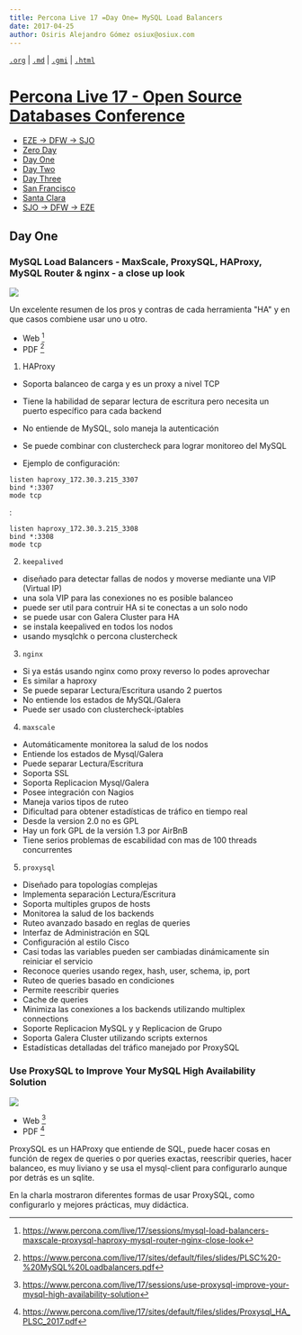 ```yaml
---
title: Percona Live 17 =Day One= MySQL Load Balancers
date: 2017-04-25
author: Osiris Alejandro Gómez osiux@osiux.com
---
```


[`.org`](https://gitlab.com/osiux/osiux.gitlab.io/-/raw/master/2017-04-25-percona-live-17-day-one.org) |
[`.md`](https://gitlab.com/osiux/osiux.gitlab.io/-/raw/master/2017-04-25-percona-live-17-day-one.md) |
[`.gmi`](gemini://gmi.osiux.com/2017-04-25-percona-live-17-day-one.gmi) |
[`.html`](https://osiux.gitlab.io/2017-04-25-percona-live-17-day-one.html)

# [Percona Live 17 - Open Source Databases Conference](2017-04-23-percona-live-17-osdc)

-   [EZE -\> DFW -\> SJO](2017-04-23-percona-live-17-sjo)
-   [Zero Day](2017-04-24-percona-live-17-zero-day)
-   [Day One](2017-04-25-percona-live-17-day-one)
-   [Day Two](2017-04-26-percona-live-17-day-two)
-   [Day Three](2017-04-27-percona-live-17-day-three)
-   [San Francisco](2017-04-28-percona-live-17-san-francisco)
-   [Santa Clara](2017-04-29-percona-live-17-santa-clara)
-   [SJO -\> DFW -\> EZE](2017-04-30-percona-live-17-eze)

## Day One

### MySQL Load Balancers - MaxScale, ProxySQL, HAProxy, MySQL Router & nginx - a close up look

[![](https://osiux.com/tmb/2017-04-25-percona-mysql-ha-closeup.png)](https://osiux.com/img/2017-04-25-percona-mysql-ha-closeup.png)

Un excelente resumen de los pros y contras de cada herramienta \"HA\" y
en que casos combiene usar uno u otro.

-   Web [^1]
-   PDF [^2]

1.  HAProxy

-   Soporta balanceo de carga y es un proxy a nivel TCP

-   Tiene la habilidad de separar lectura de escritura pero necesita
un puerto específico para cada backend

-   No entiende de MySQL, solo maneja la autenticación

-   Se puede combinar con clustercheck para lograr monitoreo del
MySQL

-   Ejemplo de configuración:

``` {.example}
listen haproxy_172.30.3.215_3307
bind *:3307
mode tcp
```

:

``` {.example}
listen haproxy_172.30.3.215_3308
bind *:3308
mode tcp
```

2.  `keepalived`

-   diseñado para detectar fallas de nodos y moverse mediante una
VIP (Virtual IP)
-   una sola VIP para las conexiones no es posible balanceo
-   puede ser util para contruir HA si te conectas a un solo nodo
-   se puede usar con Galera Cluster para HA
-   se instala keepalived en todos los nodos
-   usando mysqlchk o percona clustercheck

3.  `nginx`

-   Si ya estás usando nginx como proxy reverso lo podes aprovechar
-   Es similar a haproxy
-   Se puede separar Lectura/Escritura usando 2 puertos
-   No entiende los estados de MySQL/Galera
-   Puede ser usado con clustercheck-iptables

4.  `maxscale`

-   Automáticamente monitorea la salud de los nodos
-   Entiende los estados de Mysql/Galera
-   Puede separar Lectura/Escritura
-   Soporta SSL
-   Soporta Replicacion Mysql/Galera
-   Posee integración con Nagios
-   Maneja varios tipos de ruteo
-   Dificultad para obtener estadísticas de tráfico en tiempo real
-   Desde la version 2.0 no es GPL
-   Hay un fork GPL de la versión 1.3 por AirBnB
-   Tiene serios problemas de escabilidad con mas de 100 threads
concurrentes

5.  `proxysql`

-   Diseñado para topologías complejas
-   Implementa separación Lectura/Escritura
-   Soporta multiples grupos de hosts
-   Monitorea la salud de los backends
-   Ruteo avanzado basado en reglas de queries
-   Interfaz de Administración en SQL
-   Configuración al estilo Cisco
-   Casi todas las variables pueden ser cambiadas dinámicamente sin
reiniciar el servicio
-   Reconoce queries usando regex, hash, user, schema, ip, port
-   Ruteo de queries basado en condiciones
-   Permite reescribir queries
-   Cache de queries
-   Minimiza las conexiones a los backends utilizando multiplex
connections
-   Soporte Replicacion MySQL y y Replicacion de Grupo
-   Soporta Galera Cluster utilizando scripts externos
-   Estadísticas detalladas del tráfico manejado por ProxySQL

### Use ProxySQL to Improve Your MySQL High Availability Solution

[![](https://osiux.com/tmb/2017-04-25-percona-proxysql-improve-ha.png)](https://osiux.com/img/2017-04-25-percona-proxysql-improve-ha.png)

-   Web [^3]
-   PDF [^4]

ProxySQL es un HAProxy que entiende de SQL, puede hacer cosas en función
de regex de queries o por queries exactas, reescribir queries, hacer
balanceo, es muy liviano y se usa el mysql-client para configurarlo
aunque por detrás es un sqlite.

En la charla mostraron diferentes formas de usar ProxySQL, como
configurarlo y mejores prácticas, muy didáctica.

[^1]: <https://www.percona.com/live/17/sessions/mysql-load-balancers-maxscale-proxysql-haproxy-mysql-router-nginx-close-look>

[^2]: <https://www.percona.com/live/17/sites/default/files/slides/PLSC%20-%20MySQL%20Loadbalancers.pdf>

[^3]: <https://www.percona.com/live/17/sessions/use-proxysql-improve-your-mysql-high-availability-solution>

[^4]: <https://www.percona.com/live/17/sites/default/files/slides/Proxysql_HA_PLSC_2017.pdf>
